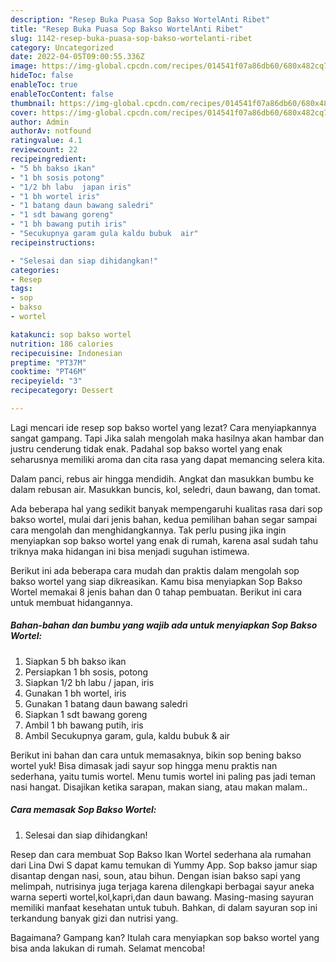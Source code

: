 ```yaml
---
description: "Resep Buka Puasa Sop Bakso WortelAnti Ribet"
title: "Resep Buka Puasa Sop Bakso WortelAnti Ribet"
slug: 1142-resep-buka-puasa-sop-bakso-wortelanti-ribet
category: Uncategorized
date: 2022-04-05T09:00:55.336Z
image: https://img-global.cpcdn.com/recipes/014541f07a86db60/680x482cq70/sop-bakso-wortel-foto-resep-utama.jpg
hideToc: false
enableToc: true
enableTocContent: false
thumbnail: https://img-global.cpcdn.com/recipes/014541f07a86db60/680x482cq70/sop-bakso-wortel-foto-resep-utama.jpg
cover: https://img-global.cpcdn.com/recipes/014541f07a86db60/680x482cq70/sop-bakso-wortel-foto-resep-utama.jpg
author: Admin
authorAv: notfound
ratingvalue: 4.1
reviewcount: 22
recipeingredient:
- "5 bh bakso ikan"
- "1 bh sosis potong"
- "1/2 bh labu  japan iris"
- "1 bh wortel iris"
- "1 batang daun bawang saledri"
- "1 sdt bawang goreng"
- "1 bh bawang putih iris"
- "Secukupnya garam gula kaldu bubuk  air"
recipeinstructions:

- "Selesai dan siap dihidangkan!"
categories:
- Resep
tags:
- sop
- bakso
- wortel

katakunci: sop bakso wortel 
nutrition: 186 calories
recipecuisine: Indonesian
preptime: "PT37M"
cooktime: "PT46M"
recipeyield: "3"
recipecategory: Dessert

---
```



Lagi mencari ide resep sop bakso wortel yang lezat? Cara menyiapkannya sangat gampang. Tapi Jika salah mengolah maka hasilnya akan hambar dan justru cenderung tidak enak. Padahal sop bakso wortel yang enak seharusnya memiliki aroma dan cita rasa yang dapat memancing selera kita.


Dalam panci, rebus air hingga mendidih. Angkat dan masukkan bumbu ke dalam rebusan air. Masukkan buncis, kol, seledri, daun bawang, dan tomat.

Ada beberapa hal yang sedikit banyak mempengaruhi kualitas rasa dari sop bakso wortel, mulai dari jenis bahan, kedua pemilihan bahan segar sampai cara mengolah dan menghidangkannya. Tak perlu pusing jika ingin menyiapkan sop bakso wortel yang enak di rumah, karena asal sudah tahu triknya maka hidangan ini bisa menjadi suguhan istimewa.


Berikut ini ada beberapa cara mudah dan praktis dalam mengolah sop bakso wortel yang siap dikreasikan. Kamu bisa menyiapkan Sop Bakso Wortel memakai 8 jenis bahan dan 0 tahap pembuatan. Berikut ini cara untuk membuat hidangannya.

<!--inarticleads1-->

##### Bahan-bahan dan bumbu yang wajib ada untuk menyiapkan Sop Bakso Wortel:

1. Siapkan 5 bh bakso ikan
1. Persiapkan 1 bh sosis, potong
1. Siapkan 1/2 bh labu / japan, iris
1. Gunakan 1 bh wortel, iris
1. Gunakan 1 batang daun bawang saledri
1. Siapkan 1 sdt bawang goreng
1. Ambil 1 bh bawang putih, iris
1. Ambil Secukupnya garam, gula, kaldu bubuk &amp; air


Berikut ini bahan dan cara untuk memasaknya, bikin sop bening bakso wortel yuk! Bisa dimasak jadi sayur sop hingga menu praktis nan sederhana, yaitu tumis wortel. Menu tumis wortel ini paling pas jadi teman nasi hangat. Disajikan ketika sarapan, makan siang, atau makan malam.. 

<!--inarticleads2-->

##### Cara memasak Sop Bakso Wortel:


1. Selesai dan siap dihidangkan!

Resep dan cara membuat Sop Bakso Ikan Wortel sederhana ala rumahan dari Lina Dwi S dapat kamu temukan di Yummy App. Sop bakso jamur siap disantap dengan nasi, soun, atau bihun. Dengan isian bakso sapi yang melimpah, nutrisinya juga terjaga karena dilengkapi berbagai sayur aneka warna seperti wortel,kol,kapri,dan daun bawang. Masing-masing sayuran memiliki manfaat kesehatan untuk tubuh. Bahkan, di dalam sayuran sop ini terkandung banyak gizi dan nutrisi yang. 

Bagaimana? Gampang kan? Itulah cara menyiapkan sop bakso wortel yang bisa anda lakukan di rumah. Selamat mencoba!

